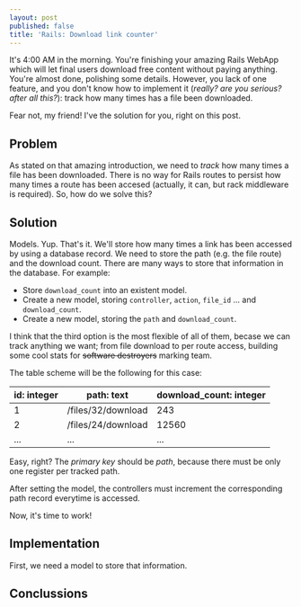 ```yaml
---
layout: post
published: false
title: 'Rails: Download link counter'
---
```

It's 4:00 AM in the morning. You're finishing your amazing Rails WebApp which will let final users download free content without paying anything. You're almost done, polishing some details. However, you lack of one feature, and you don't know how to implement it (*really? are you serious? after all this?*): track how many times has a file been downloaded.

Fear not, my friend! I've the solution for you, right on this post.

## Problem

As stated on that amazing introduction, we need to *track* how many times a file has been downloaded. There is no way for Rails routes to persist how many times a route has been accesed (actually, it can, but rack middleware is required). So, how do we solve this?

## Solution

Models. Yup. That's it. We'll store how many times a link has been accessed by using a database record. We need to store the path (e.g. the file route) and the download count. There are many ways to store that information in the database. For example:

- Store `download_count` into an existent model.
- Create a new model, storing `controller`, `action`, `file_id` ... and `download_count`.
- Create a new model, storing the `path` and `download_count`.

I think that the third option is the most flexible of all of them, becase we can track anything we want; from file download to per route access, building some cool stats for ~~software destroyers~~ marking team.

The table scheme will be the following for this case:

| id: integer | path: text         | download_count: integer |
| ----------- | ------------------ | ----------------------- |
|           1 | /files/32/download |                     243 |
|           2 | /files/24/download |                   12560 |
|         ... |                ... |                     ... |

Easy, right? The *primary key* should be *path*, because there must be only one register per tracked path.

After setting the model, the controllers must increment the corresponding path record everytime is accessed.

Now, it's time to work!

## Implementation

First, we need a model to store that information.

## Conclussions
